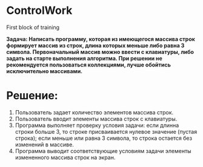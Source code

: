# ControlWork
First block of training

**Задача: Написать программу, которая из имеющегося массива строк формирует массив из строк, длина которых меньше либо равна 3 символа. Первоначальный массив можно ввести с клавиатуры, либо задать на старте выполнения алгоритма. При решении не рекомендуется пользоваться коллекциями, лучше обойтись исключительно массивами.**

# Решение:

1. Пользователь задает количество элементов массива строк.
2. Пользователь вводит элементы массива строк с клавиатуры.
3. Программа выполняет проверку условия задачи: если длинна строки больше 3, то строке присваивается нулевое значение (пустая строка); если меньше или равна 3 символа, то строка остается без изменений в массиве.
4. Программа выводит соответствующие условиям задачи элементы измененного массива строк на экран.